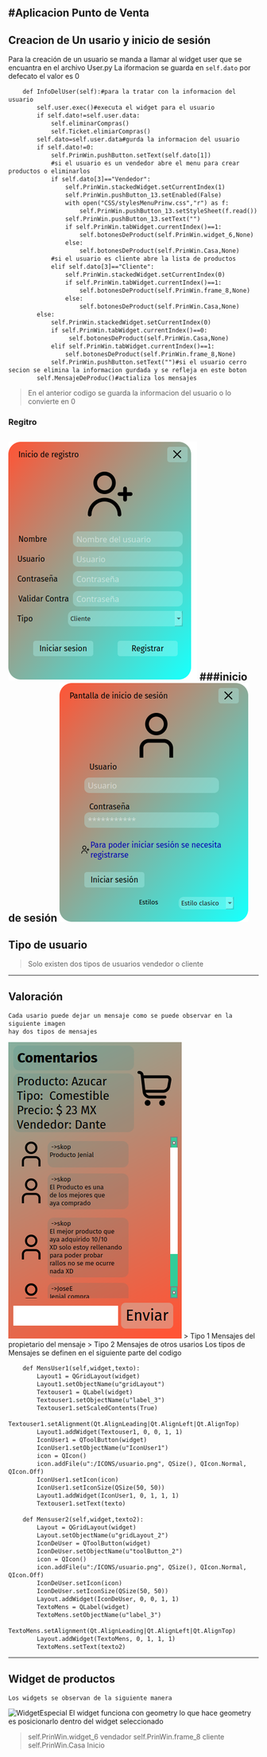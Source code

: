 #Aplicacion Punto de Venta
---
## Creacion de Un usario y inicio de sesión
Para la creación de un usuario se manda a llamar al widget user 
que se encuantra en el archivo User.py
La iformacion se guarda en `self.dato` por defecato el valor es 0
```
    def InfoDelUser(self):#para la tratar con la informacion del usuario
        self.user.exec()#executa el widget para el usuario
        if self.dato!=self.user.data:
            self.eliminarCompras()
            self.Ticket.elimiarCompras()
        self.dato=self.user.data#gurda la informacion del usuario
        if self.dato!=0:
            self.PrinWin.pushButton.setText(self.dato[1])
            #si el usuario es un vendedor abre el menu para crear productos o eliminarlos
            if self.dato[3]=="Vendedor":
                self.PrinWin.stackedWidget.setCurrentIndex(1)
                self.PrinWin.pushButton_13.setEnabled(False)
                with open("CSS/stylesMenuPrinw.css","r") as f:
                    self.PrinWin.pushButton_13.setStyleSheet(f.read())
                self.PrinWin.pushButton_13.setText("")
                if self.PrinWin.tabWidget.currentIndex()==1:
                    self.botonesDeProduct(self.PrinWin.widget_6,None)
                else:
                    self.botonesDeProduct(self.PrinWin.Casa,None)
            #si el usuario es cliente abre la lista de productos 
            elif self.dato[3]=="Cliente":
                self.PrinWin.stackedWidget.setCurrentIndex(0)
                if self.PrinWin.tabWidget.currentIndex()==1:
                    self.botonesDeProduct(self.PrinWin.frame_8,None)
                else:
                    self.botonesDeProduct(self.PrinWin.Casa,None)
        else:
            self.PrinWin.stackedWidget.setCurrentIndex(0)
            if self.PrinWin.tabWidget.currentIndex()==0:
                 self.botonesDeProduct(self.PrinWin.Casa,None)
            elif self.PrinWin.tabWidget.currentIndex()==1:
                self.botonesDeProduct(self.PrinWin.frame_8,None)
            self.PrinWin.pushButton.setText("")#si el usuario cerro secion se elimina la informacion gurdada y se refleja en este boton
        self.MensajeDeProduc()#actializa los mensajes

```
> En el anterior codigo se guarda la informacion del usuario o lo convierte en 0
### Regitro
![Registro](doc_imagenes/UserRegistro.png "Registro")
###inicio de sesión 
![Inicio](doc_imagenes/InicioUser.png "Inicio")
---
## Tipo de usuario
> Solo existen dos tipos de usuarios vendedor o cliente
---
## Valoración
    Cada usario puede dejar un mensaje como se puede observar en la siguiente imagen
    hay dos tipos de mensajes 
![mesnajes](doc_imagenes/Mensajes.png "Mensajes")
    > Tipo 1 Mensajes del propietario del mensaje
    > Tipo 2 Mensajes de otros usarios
Los tipos de Mensajes se definen en el siguiente parte del codigo
```
    def MensUser1(self,widget,texto):
        Layout1 = QGridLayout(widget)
        Layout1.setObjectName(u"gridLayout")
        Textouser1 = QLabel(widget)
        Textouser1.setObjectName(u"label_3")
        Textouser1.setScaledContents(True)
        Textouser1.setAlignment(Qt.AlignLeading|Qt.AlignLeft|Qt.AlignTop)
        Layout1.addWidget(Textouser1, 0, 0, 1, 1)
        IconUser1 = QToolButton(widget)
        IconUser1.setObjectName(u"IconUser1")
        icon = QIcon()
        icon.addFile(u":/ICONS/usuario.png", QSize(), QIcon.Normal, QIcon.Off)
        IconUser1.setIcon(icon)
        IconUser1.setIconSize(QSize(50, 50))
        Layout1.addWidget(IconUser1, 0, 1, 1, 1)
        Textouser1.setText(texto)

    def Mensuser2(self,widget,texto2):
        Layout = QGridLayout(widget)
        Layout.setObjectName(u"gridLayout_2")
        IconDeUser = QToolButton(widget)
        IconDeUser.setObjectName(u"toolButton_2")
        icon = QIcon()
        icon.addFile(u":/ICONS/usuario.png", QSize(), QIcon.Normal, QIcon.Off)
        IconDeUser.setIcon(icon)
        IconDeUser.setIconSize(QSize(50, 50))
        Layout.addWidget(IconDeUser, 0, 0, 1, 1)
        TextoMens = QLabel(widget)
        TextoMens.setObjectName(u"label_3")
        TextoMens.setAlignment(Qt.AlignLeading|Qt.AlignLeft|Qt.AlignTop)
        Layout.addWidget(TextoMens, 0, 1, 1, 1)
        TextoMens.setText(texto2)
```
---
## Widget de productos
    Los widgets se observan de la siguiente manera
![WidgetEspecial](doc_imagenes/WidgetVentana.png "WidgetEspecial")
El widget funciona con geometry  lo que hace geometry es posicionarlo dentro 
del widget seleccionado
 > self.PrinWin.widget_6 vendador
 > self.PrinWin.frame_8 cliente
 > self.PrinWin.Casa Inicio
